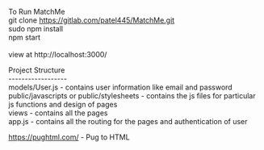 To Run MatchMe<br/>
git clone https://gitlab.com/patel445/MatchMe.git<br/>
sudo npm install<br/>
npm start<br/>
<br/>
view at http://localhost:3000/


Project Structure<br/>
------------------<br/>
models/User.js - contains user information like email and password<br/>
public/javascripts or public/stylesheets - contains the js files for particular js functions and design of pages <br/>
views - contains all the pages<br/>
app.js - contains all the routing for the pages and authentication of user

https://pughtml.com/ - Pug to HTML